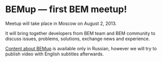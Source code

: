 <!--
{
    "title": "Announcement of First BEM Meetup!",
    "createDate": "23-07-2013",
    "editDate": "",
    "summary": "Meetup will take place in Moscow on August 2, 2013.",
    "thumbnail": "",
    "authors": ["jetpyspayeva-yelena"],
    "tags": ["news","BEM","BEMup"],
    "translators": [""],
    "type": "news"
}
#META_LABEL-->

# BEMup — first BEM meetup!

Meetup will take place in Moscow on August 2, 2013. 

It will bring together developers from BEM team and BEM community to discuss issues, problems, solutions, exchange news and experience. 

[Content about BEMup](http://bit.ly/bemup) is available only in Russian, however we will try to publish video with English subtitles afterwards.
